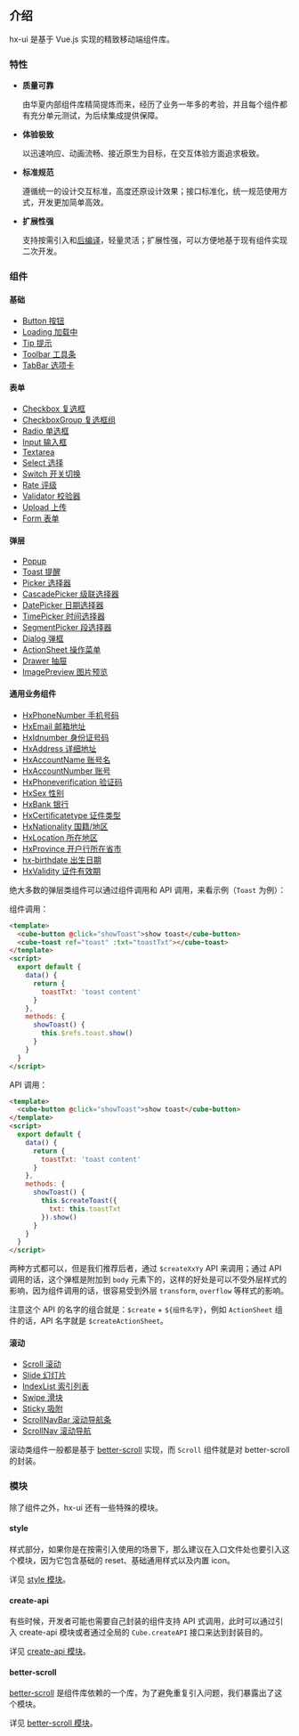 ## 介绍

hx-ui 是基于 Vue.js 实现的精致移动端组件库。

### 特性

- **质量可靠**

   由华夏内部组件库精简提炼而来，经历了业务一年多的考验，并且每个组件都有充分单元测试，为后续集成提供保障。

- **体验极致**

   以迅速响应、动画流畅、接近原生为目标，在交互体验方面追求极致。

- **标准规范**

  遵循统一的设计交互标准，高度还原设计效果；接口标准化，统一规范使用方式，开发更加简单高效。

- **扩展性强**

  支持按需引入和[后编译](#/zh-CN/docs/post-compile)，轻量灵活；扩展性强，可以方便地基于现有组件实现二次开发。

### 组件

#### 基础

- [Button 按钮](#/zh-CN/docs/button)
- [Loading 加载中](#/zh-CN/docs/loading)
- [Tip 提示](#/zh-CN/docs/tip)
- [Toolbar 工具条](#/zh-CN/docs/toolbar)
- [TabBar 选项卡](#/zh-CN/docs/tab-bar)

#### 表单

- [Checkbox 复选框](#/zh-CN/docs/checkbox)
- [CheckboxGroup 复选框组](#/zh-CN/docs/checkbox-group)
- [Radio 单选框](#/zh-CN/docs/radio)
- [Input 输入框](#/zh-CN/docs/input)
- [Textarea](#/zh-CN/docs/textarea)
- [Select 选择](#/zh-CN/docs/select)
- [Switch 开关切换](#/zh-CN/docs/switch)
- [Rate 评级](#/zh-CN/docs/rate)
- [Validator 校验器](#/zh-CN/docs/validator)
- [Upload 上传](#/zh-CN/docs/upload)
- [Form 表单](#/zh-CN/docs/form)

#### 弹层

- [Popup](#/zh-CN/docs/popup)
- [Toast 提醒](#/zh-CN/docs/toast)
- [Picker 选择器](#/zh-CN/docs/picker)
- [CascadePicker 级联选择器](#/zh-CN/docs/cascade-picker)
- [DatePicker 日期选择器](#/zh-CN/docs/date-picker)
- [TimePicker 时间选择器](#/zh-CN/docs/time-picker)
- [SegmentPicker 段选择器](#/zh-CN/docs/segment-picker)
- [Dialog 弹框](#/zh-CN/docs/dialog)
- [ActionSheet 操作菜单](#/zh-CN/docs/action-sheet)
- [Drawer 抽屉](#/zh-CN/docs/drawer)
- [ImagePreview 图片预览](#/zh-CN/docs/image-preview)

#### 通用业务组件

- [HxPhoneNumber 手机号码](#/zh-CN/docs/hx-phone-number)
- [HxEmail 邮箱地址](#/zh-CN/docs/hx-email)
- [HxIdnumber 身份证号码](#/zh-CN/docs/hx-id-number)
- [HxAddress 详细地址](#/zh-CN/docs/hx-address)
- [HxAccountName 账号名](#/zh-CN/docs/hx-account-name)
- [HxAccountNumber 账号](#/zh-CN/docs/hx-account-number)
- [HxPhoneverification 验证码](#/zh-CN/docs/hx-phone-verification)
- [HxSex 性别](#/zh-CN/docs/hx-sex)
- [HxBank 银行](#/zh-CN/docs/hx-bank)
- [HxCertificatetype 证件类型](#/zh-CN/docs/hx-certificatetype)
- [HxNationality 国籍/地区](#/zh-CN/docs/hx-nationality)
- [HxLocation 所在地区](#/zh-CN/docs/hx-location)
- [HxProvince 开户行所在省市](#/zh-CN/docs/hx-provinces)
- [hx-birthdate 出生日期](#/zh-CN/docs/hx-birthdate)
- [HxValidity 证件有效期](#/zh-CN/docs/hx-validity)

绝大多数的弹层类组件可以通过组件调用和 API 调用，来看示例（`Toast` 为例）：

组件调用：

```html
<template>
  <cube-button @click="showToast">show toast</cube-button>
  <cube-toast ref="toast" :txt="toastTxt"></cube-toast>
</template>
<script>
  export default {
    data() {
      return {
        toastTxt: 'toast content'
      }
    },
    methods: {
      showToast() {
        this.$refs.toast.show()
      }
    }
  }
</script>
```

API 调用：

```html
<template>
  <cube-button @click="showToast">show toast</cube-button>
</template>
<script>
  export default {
    data() {
      return {
        toastTxt: 'toast content'
      }
    },
    methods: {
      showToast() {
        this.$createToast({
          txt: this.toastTxt
        }).show()
      }
    }
  }
</script>
```

两种方式都可以，但是我们推荐后者，通过 `$createXxYy` API 来调用；通过 API 调用的话，这个弹框是附加到 `body` 元素下的，这样的好处是可以不受外层样式的影响，因为组件调用的话，很容易受到外层 `transform`, `overflow` 等样式的影响。

注意这个 API 的名字的组合就是：`$create` + `${组件名字}`，例如 `ActionSheet` 组件的话，API 名字就是 `$createActionSheet`。

#### 滚动

- [Scroll 滚动](#/zh-CN/docs/scroll)
- [Slide 幻灯片](#/zh-CN/docs/slide)
- [IndexList 索引列表](#/zh-CN/docs/index-list)
- [Swipe 滑块](#/zh-CN/docs/swipe)
- [Sticky 吸附](#/zh-CN/docs/sticky)
- [ScrollNavBar 滚动导航条](#/zh-CN/docs/scroll-nav-bar)
- [ScrollNav 滚动导航](#/zh-CN/docs/scroll-nav)

滚动类组件一般都是基于 [better-scroll](https://github.com/ustbhuangyi/better-scroll) 实现，而 `Scroll` 组件就是对 better-scroll 的封装。

### 模块

除了组件之外，hx-ui 还有一些特殊的模块。

#### style

样式部分，如果你是在按需引入使用的场景下，那么建议在入口文件处也要引入这个模块，因为它包含基础的 reset、基础通用样式以及内置 icon。

详见 [style 模块](#/zh-CN/docs/style)。

#### create-api

有些时候，开发者可能也需要自己封装的组件支持 API 式调用，此时可以通过引入 create-api 模块或者通过全局的 `Cube.createAPI` 接口来达到封装目的。

详见 [create-api 模块](#/zh-CN/docs/create-api)。

#### better-scroll

[better-scroll](https://github.com/ustbhuangyi/better-scroll) 是组件库依赖的一个库，为了避免重复引入问题，我们暴露出了这个模块。

详见 [better-scroll 模块](#/zh-CN/docs/better-scroll)。
